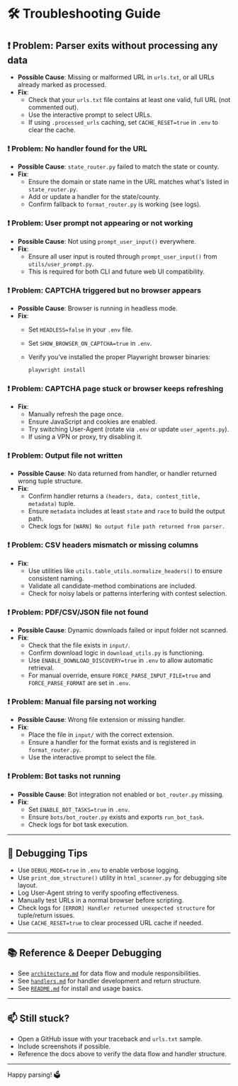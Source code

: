 # 🛠️ Troubleshooting Guide

## ❗ Problem: Parser exits without processing any data

- **Possible Cause**: Missing or malformed URL in `urls.txt`, or all URLs already marked as processed.
- **Fix**:
  - Check that your `urls.txt` file contains at least one valid, full URL (not commented out).
  - Use the interactive prompt to select URLs.
  - If using `.processed_urls` caching, set `CACHE_RESET=true` in `.env` to clear the cache.

### ❗ Problem: No handler found for the URL

- **Possible Cause**: `state_router.py` failed to match the state or county.
- **Fix**:
  - Ensure the domain or state name in the URL matches what's listed in `state_router.py`.
  - Add or update a handler for the state/county.
  - Confirm fallback to `format_router.py` is working (see logs).

### ❗ Problem: User prompt not appearing or not working

- **Possible Cause**: Not using `prompt_user_input()` everywhere.
- **Fix**:
  - Ensure all user input is routed through `prompt_user_input()` from `utils/user_prompt.py`.
  - This is required for both CLI and future web UI compatibility.

### ❗ Problem: CAPTCHA triggered but no browser appears

- **Possible Cause**: Browser is running in headless mode.
- **Fix**:
  - Set `HEADLESS=false` in your `.env` file.
  - Set `SHOW_BROWSER_ON_CAPTCHA=true` in `.env`.
  - Verify you’ve installed the proper Playwright browser binaries:

    ```bash
    playwright install
    ```

### ❗ Problem: CAPTCHA page stuck or browser keeps refreshing

- **Fix**:
  - Manually refresh the page once.
  - Ensure JavaScript and cookies are enabled.
  - Try switching User-Agent (rotate via `.env` or update `user_agents.py`).
  - If using a VPN or proxy, try disabling it.

### ❗ Problem: Output file not written

- **Possible Cause**: No data returned from handler, or handler returned wrong tuple structure.
- **Fix**:
  - Confirm handler returns a `(headers, data, contest_title, metadata)` tuple.
  - Ensure `metadata` includes at least `state` and `race` to build the output path.
  - Check logs for `[WARN] No output file path returned from parser.`

### ❗ Problem: CSV headers mismatch or missing columns

- **Fix**:
  - Use utilities like `utils.table_utils.normalize_headers()` to ensure consistent naming.
  - Validate all candidate-method combinations are included.
  - Check for noisy labels or patterns interfering with contest selection.

### ❗ Problem: PDF/CSV/JSON file not found

- **Possible Cause**: Dynamic downloads failed or input folder not scanned.
- **Fix**:
  - Check that the file exists in `input/`.
  - Confirm download logic in `download_utils.py` is functioning.
  - Use `ENABLE_DOWNLOAD_DISCOVERY=true` in `.env` to allow automatic retrieval.
  - For manual override, ensure `FORCE_PARSE_INPUT_FILE=true` and `FORCE_PARSE_FORMAT` are set in `.env`.

### ❗ Problem: Manual file parsing not working

- **Possible Cause**: Wrong file extension or missing handler.
- **Fix**:
  - Place the file in `input/` with the correct extension.
  - Ensure a handler for the format exists and is registered in `format_router.py`.
  - Use the interactive prompt to select the file.

### ❗ Problem: Bot tasks not running

- **Possible Cause**: Bot integration not enabled or `bot_router.py` missing.
- **Fix**:
  - Set `ENABLE_BOT_TASKS=true` in `.env`.
  - Ensure `bots/bot_router.py` exists and exports `run_bot_task`.
  - Check logs for bot task execution.

---

## 🧪 Debugging Tips

- Use `DEBUG_MODE=true` in `.env` to enable verbose logging.
- Use `print_dom_structure()` utility in `html_scanner.py` for debugging site layout.
- Log User-Agent string to verify spoofing effectiveness.
- Manually test URLs in a normal browser before scripting.
- Check logs for `[ERROR] Handler returned unexpected structure` for tuple/return issues.
- Use `CACHE_RESET=true` to clear processed URL cache if needed.

---

## 📚 Reference & Deeper Debugging

- See [`architecture.md`](architecture.md) for data flow and module responsibilities.
- See [`handlers.md`](handlers.md) for handler development and return structure.
- See [`README.md`](../README.md) for install and usage basics.

---

## 📫 Still stuck?

- Open a GitHub issue with your traceback and `urls.txt` sample.
- Include screenshots if possible.
- Reference the docs above to verify the data flow and handler structure.

---

Happy parsing! 🗳️
